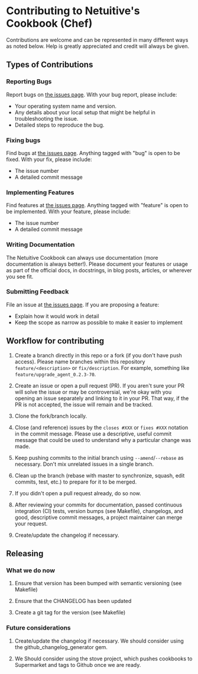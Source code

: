 Contributing to Netuitive's Cookbook (Chef)
==========================================
Contributions are welcome and can be represented in many different ways as noted below. Help is
greatly appreciated and credit will always be given.


Types of Contributions
------------------------------

### Reporting Bugs
Report bugs on [the issues page](https://github.com/Netuitive/chef-netuitive/issues).
With your bug report, please include:
- Your operating system name and version.
- Any details about your local setup that might be helpful in troubleshooting the issue.
- Detailed steps to reproduce the bug.

### Fixing bugs
Find bugs at [the issues page](https://github.com/Netuitive/chef-netuitive/issues). Anything tagged with
"bug" is open to be fixed.
With your fix, please include:
- The issue number
- A detailed commit message

### Implementing Features
Find features at [the issues page](https://github.com/Netuitive/chef-netuitive/issues). Anything tagged
with "feature" is open to be implemented.
With your feature, please include:
- The issue number
- A detailed commit message

### Writing Documentation
The Netuitive Cookbook can always use documentation (more documentation is always better!).
Please document your features or usage as part of the official docs, in docstrings,
in blog posts, articles, or wherever you see fit.

### Submitting Feedback
File an issue at [the issues page](https://github.com/Netuitive/chef-netuitive/issues).
If you are proposing a feature:
- Explain how it would work in detail
- Keep the scope as narrow as possible to make it easier to implement

Workflow for contributing
------------------------------

1. Create a branch directly in this repo or a fork (if you don't have push access). Please name
branches within this repository `feature/<description>` or `fix/description`. For example,
something like `feature/upgrade_agent_0.2.3-70`.

1. Create an issue or open a pull request (PR). If you aren't sure your PR will solve the issue
or may be controversial, we're okay with you opening an issue separately and linking to it in
your PR. That way, if the PR is not accepted, the issue will remain and be tracked.

1. Clone the fork/branch locally.

1. Close (and reference) issues by the `closes #XXX` or `fixes #XXX` notation in the commit
message. Please use a descriptive, useful commit message that could be used to understand why a
particular change was made.

1. Keep pushing commits to the initial branch using `--amend`/`--rebase` as necessary. Don't mix
unrelated issues in a single branch.

1. Clean up the branch (rebase with master to synchronize, squash, edit commits, test, etc.) to
prepare for it to be merged.

1. If you didn't open a pull request already, do so now.

1. After reviewing your commits for documentation, passed continuous integration (CI) tests,
version bumps (see Makefile), changelogs, and good, descriptive commit messages, a project maintainer can merge your request.

1. Create/update the changelog if necessary.

Releasing
------------------------------
### What we do now
1. Ensure that version has been bumped with semantic versioning (see Makefile)

1. Ensure that the CHANGELOG has been updated

1. Create a git tag for the version (see Makefile)

### Future considerations
1. Create/update the changelog if necessary. We should consider using the github_changelog_generator gem.

1. We Should consider using the stove project, which pushes cookbooks to Supermarket and tags to Github once we are ready.
